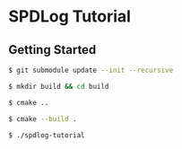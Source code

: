 # SPDLog Tutorial

## Getting Started
```bash
$ git submodule update --init --recursive

$ mkdir build && cd build

$ cmake ..

$ cmake --build .

$ ./spdlog-tutorial
```
